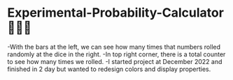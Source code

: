 # Experimental-Probability-Calculator🎲🎲🎲

-With the bars at the left, we can see how many times that numbers rolled randomly at the dice in the right.
-In top right corner, there is a total counter to see how many times we rolled.
-I started project at December 2022 and finished in 2 day but wanted to redesign colors and display properties.
